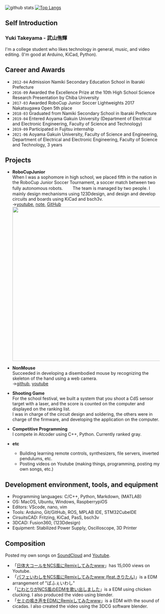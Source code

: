 <!--
### Hi there 👋
- 🔭 I’m currently working on ...
- 🌱 I’m currently learning ...
- 👯 I’m looking to collaborate on ...
- 🤔 I’m looking for help with ...
- 💬 Ask me about ...
- 📫 How to reach me: ...
- 😄 Pronouns: ...
- ⚡ Fun fact: ...
-->
![github stats](https://github-readme-stats.vercel.app/api?username=takeyamayuki)
[![Top Langs](https://github-readme-stats.vercel.app/api/top-langs/?username=takeyamayuki)](https://github.com/anuraghazra/github-readme-stats)  

## Self Introduction
### Yuki Takeyama - 武山侑輝   
I'm a college student who likes technology in general, music, and video editing. (I'm good at Arduino, KiCad, Python).

## Career and Awards
* `2012-04` Admission Namiki Secondary Education School in Ibaraki Prefecture 
* `2016-09` Awarded the Excellence Prize at the 10th High School Science Research Presentation by Chiba University 
* `2017-03` Awarded RoboCup Junior Soccer Lightweights 2017 Nakatsugawa Open 5th place  
* `2018-03` Graduated from Namiki Secondary School in Ibaraki Prefecture  
* `2019-04` Entered Aoyama Gakuin University (Department of Electrical and Electronic Engineering, Faculty of Science and Technology)
* `2019-09` Participated in Fujitsu internship   
* `2021-06` Aoyama Gakuin University, Faculty of Science and Engineering, Department of Electrical and Electronic Engineering, Faculty of Science and Technology, 3 years    

## Projects
* **RoboCupJunior**    
When I was a sophomore in high school, we placed fifth in the nation in the RoboCup Junior Soccer Tournament, a soccer match between two fully autonomous robots.　　 The team is managed by two people. I mainly design mechanisms using 123Ddesign, and design and develop circuits and boards using KiCad and bsch3v.  
→[youtube](https://www.youtube.com/playlist?list=PLkEBRGnKNUILFJv4zKvQkQi69NoT-_FYg), [note](https://note.com/spinach_egg/n/n5938fe6f424b), [GitHub](https://github.com/takeyamayuki/RCJ_Japan_Soccer2017_PCB)  
  <img src="https://user-images.githubusercontent.com/22733958/126577854-11db00ce-e076-48a0-ace8-57b6481a140b.JPG" width="500">

* **NonMouse**    
Succeeded in developing a disembodied mouse by recognizing the skeleton of the hand using a web camera.  
→[github](https://github.com/takeyamayuki/NonMouse2), [youtube](https://youtu.be/ufvOJUTCF8M)  

* **Shooting Game**  
For the school festival, we built a system that you shoot a CdS sensor target with a laser, and the score is counted on the computer and displayed on the ranking list.  
I was in charge of the circuit design and soldering, the others were in charge of the firmware, and developing the application on the computer.  

* **Competitive Programming**  
I compete in Atcoder using C++, Python. Currently ranked gray.  

* **etc**
  * Building learning remote controls, synthesizers, file servers, inverted pendulums, etc.  
  * Posting videos on Youtube (making things, programming, posting my own songs, etc.)

## Development environment, tools, and equipment
* Programming languages: C/C++, Python, Markdown, (MATLAB)  
* OS: MacOS, Ubuntu, Windows, RaspberrypiOS  
* Editors: VScode, nano, vim  
* Tools: Arduino, Git/GitHub, ROS, MPLAB IDE, STM32CubeIDE  
* CirsuitsCAD: Fritzing, KiCad, PasS, bsch3v  
* 3DCAD: Fusion360, (123Ddesign)      
* Equipment: Stabilized Power Supply, Oscilloscope, 3D Printer


## Composition
Posted my own songs on [SoundCloud](https://soundcloud.com/takeyamadesu) and [Youtube](https://www.youtube.com/channel/UC2Ijyce-DOkMKqagTPDZleg).  
* 「[日体大コールをNCS風にRemixしてみたwww](https://www.youtube.com/watch?v=4RMUM_g9-A8)」has 15,000 views on Youtube.  
* 「[パフェいわしをNCS風にRemixしてみたwww (feat.きりたん)](https://youtu.be/u1lYUsXILzE)」is a EDM arrangement of "ぱふぇいわし"
* 「[にわとりがNCS風のEDMを歌い出しました](https://youtu.be/6ET-LOTNuJA)」is a EDM using chicken clucking. I also produced the video using blender.
* 「[セミの鳴き声をEDMにRemixしてみたwww](https://youtu.be/ZytECgMGO9s)」is a EDM with the sound of cicadas. I also created the video using the 3DCG software blender.


